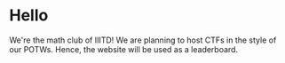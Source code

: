 # Hello

We're the math club of IIITD! We are planning to host CTFs in the style of our POTWs. Hence, the website will be used as a leaderboard.
